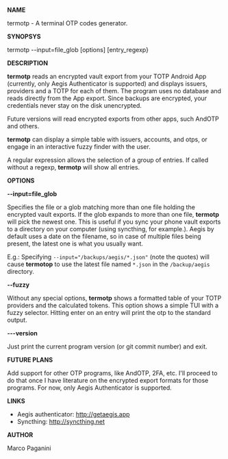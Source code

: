 **NAME**

termotp - A terminal OTP codes generator.

**SYNOPSYS**

termotp --input=file_glob [options] [entry_regexp}

**DESCRIPTION**

**termotp** reads an encrypted vault export from your TOTP Android App
(currently, only Aegis Authenticator is supported) and displays issuers,
providers and a TOTP for each of them. The program uses no database and reads
directly from the App export. Since backups are encrypted, your credentials
never stay on the disk unencrypted.

Future versions will read encrypted exports from other apps, such AndOTP and others.

**termotp** can display a simple table with issuers, accounts, and otps, or
engage in an interactive fuzzy finder with the user.

A regular expression allows the selection of a group of entries. If called
without a regexp, **termotp** will show all entries.

**OPTIONS**

**--input=file_glob**

Specifies the file or a glob matching more than one file holding the encrypted
vault exports. If the glob expands to more than one file, **termotp** will pick
the newest one. This is useful if you sync your phone vault exports to a
directory on your computer (using syncthing, for example.). Aegis by default
uses a date on the filename, so in case of multiple files being present, the
latest one is what you usually want.

E.g.: Specifying `--input="/backups/aegis/*.json"` (note the quotes) will cause
**termotop** to use the latest file named `*.json` in the `/backup/aegis`
directory.

**--fuzzy**

Without any special options, **termotp** shows a formatted table of your
TOTP providers and the calculated tokens. This option shows a simple TUI
with a fuzzy selector. Hitting enter on an entry will print the otp
to the standard output.

**---version**

Just print the current program version (or git commit number) and exit.

**FUTURE PLANS**

Add support for other OTP programs, like AndOTP, 2FA, etc. I'll proceed to do
that once I have literature on the encrypted export formats for those programs.
For now, only Aegis Authenticator is supported.

**LINKS**

* Aegis authenticator: http://getaegis.app
* Syncthing: http://syncthing.net

**AUTHOR**

Marco Paganini <paganini AT paganini dot net>
